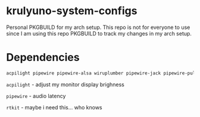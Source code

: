 # krulyuno-system-configs
Personal PKGBUILD for my arch setup. This repo is not for everyone to use since I am using this repo PKGBUILD to track my changes in my arch setup.

# Dependencies
```bash
acpilight pipewire pipewire-alsa wiruplumber pipewire-jack pipewire-pulse pipewire-audio
```

`acpilight` - adjust my monitor display brighness

`pipewire` - audio latency

`rtkit` - maybe i need this... who knows
